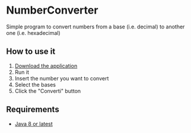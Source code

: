 # NumberConverter

Simple program to convert numbers from a base (i.e. decimal) to another one (i.e. hexadecimal)

## How to use it

1. [Download the application](https://github.com/fraste97/NumberConverter/raw/main/NumberConverter.jar)
1. Run it
 1. Insert the number you want to convert
 1. Select the bases 
 1. Click the "Converti" button 

## Requirements

* [Java 8 or latest](https://www.java.com/it/download/manual.jsp)

